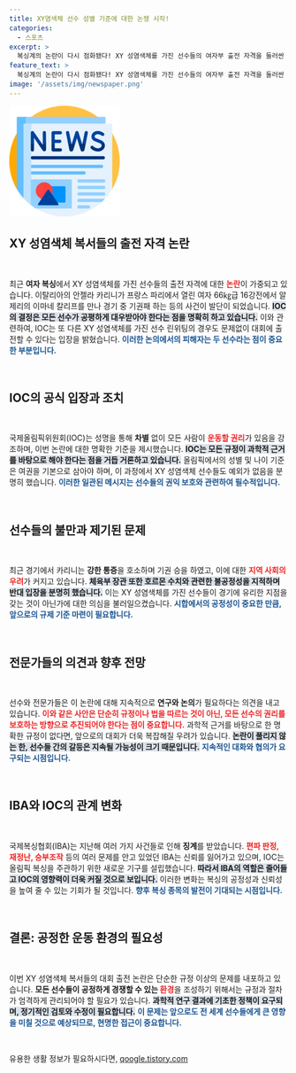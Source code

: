 ```yaml
---
title: XY염색체 선수 성별 기준에 대한 논쟁 시작!
categories:
  - 스포츠
excerpt: >
  복싱계의 논란이 다시 점화됐다! XY 성염색체를 가진 선수들의 여자부 출전 자격을 둘러싼 국제올림픽위원회(IO)의 강한 입장과 함께, 이탈리아 선수의 기권패로 인해 논란이 가열되고 있다. 이들의 권리와 정의는 과연 어떻게 지켜질까?
feature_text: >
  복싱계의 논란이 다시 점화됐다! XY 성염색체를 가진 선수들의 여자부 출전 자격을 둘러싼 국제올림픽위원회(IO)의 강한 입장과 함께, 이탈리아 선수의 기권패로 인해 논란이 가열되고 있다. 이들의 권리와 정의는 과연 어떻게 지켜질까?
image: '/assets/img/newspaper.png'
---
```


<p><img src="/assets/img/newspaper.png" alt="kimp 속보" /></p>

<h2 data-ke-size="size26">XY 성염색체 복서들의 출전 자격 논란</h2>

<p data-ke-size="size16">&nbsp;</p>

<p>최근 <b>여자 복싱</b>에서 XY 성염색체를 가진 선수들의 출전 자격에 대한 <b><span style="color: #ee2323;">논란</span></b>이 가중되고 있습니다. 이탈리아의 안젤라 카리니가 프랑스 파리에서 열린 여자 66㎏급 16강전에서 알제리의 이마네 칼리프를 만나 경기 중 기권패 하는 등의 사건이 발단이 되었습니다. <b><span style="background-color: #21538527;">IOC의 결정은 모든 선수가 공평하게 대우받아야 한다는 점을 명확히 하고 있습니다.</span></b> 이와 관련하여, IOC는 또 다른 XY 성염색체를 가진 선수 린위팅의 경우도 문제없이 대회에 출전할 수 있다는 입장을 밝혔습니다. <b><span style="color: #1a5490;">이러한 논의에서의 피해자는 두 선수라는 점이 중요한 부분입니다.</span></b></p>

<p data-ke-size="size16">&nbsp;</p>

<h2 data-ke-size="size26">IOC의 공식 입장과 조치</h2>

<p data-ke-size="size16">&nbsp;</p>

<p>국제올림픽위원회(IOC)는 성명을 통해 <b>차별</b> 없이 모든 사람이 <b><span style="color: #ee2323;">운동할 권리</span></b>가 있음을 강조하며, 이번 논란에 대한 명확한 기준을 제시했습니다. <b><span style="background-color: #21538527;">IOC는 모든 규정이 과학적 근거를 바탕으로 해야 한다는 점을 거듭 거론하고 있습니다.</span></b> 올림픽에서의 성별 및 나이 기준은 여권을 기본으로 삼아야 하며, 이 과정에서 XY 성염색체 선수들도 예외가 없음을 분명히 했습니다. <b><span style="color: #1a5490;">이러한 일관된 메시지는 선수들의 권익 보호와 관련하여 필수적입니다.</span></b></p>

<p data-ke-size="size16">&nbsp;</p>

<h2 data-ke-size="size26">선수들의 불만과 제기된 문제</h2>

<p data-ke-size="size16">&nbsp;</p>

<p>최근 경기에서 카리니는 <b>강한 통증</b>을 호소하며 기권 승을 하였고, 이에 대한 <b><span style="color: #ee2323;">지역 사회의 우려</span></b>가 커지고 있습니다. <b><span style="background-color: #21538527;">체육부 장관 또한 호르몬 수치와 관련한 불공정성을 지적하며 반대 입장을 분명히 했습니다.</span></b> 이는 XY 성염색체를 가진 선수들이 경기에 유리한 지점을 갖는 것이 아닌가에 대한 의심을 불러일으켰습니다. <b><span style="color: #1a5490;">시합에서의 공정성이 중요한 만큼, 앞으로의 규제 기준 마련이 필요합니다.</span></b></p>

<p data-ke-size="size16">&nbsp;</p>

<h2 data-ke-size="size26">전문가들의 의견과 향후 전망</h2>

<p data-ke-size="size16">&nbsp;</p>

<p>선수와 전문가들은 이 논란에 대해 지속적으로 <b>연구와 논의</b>가 필요하다는 의견을 내고 있습니다. <b><span style="color: #ee2323;">이와 같은 사안은 단순히 규정이나 법을 따르는 것이 아닌, 모든 선수의 <b>권리</b>를 보호하는 방향으로 추진되어야 한다는 점이 중요합니다.</span></b> 과학적 근거를 바탕으로 한 명확한 규정이 없다면, 앞으로의 대회가 더욱 복잡해질 우려가 있습니다. <b><span style="background-color: #21538527;">논란이 풀리지 않는 한, 선수들 간의 갈등은 지속될 가능성이 크기 때문입니다.</span></b> <b><span style="color: #1a5490;">지속적인 대화와 협의가 요구되는 시점입니다.</span></b></p>

<p data-ke-size="size16">&nbsp;</p>

<h2 data-ke-size="size26">IBA와 IOC의 관계 변화</h2>

<p data-ke-size="size16">&nbsp;</p>

<p>국제복싱협회(IBA)는 지난해 여러 가지 사건들로 인해 <b>징계</b>를 받았습니다. <b><span style="color: #ee2323;">편파 판정, 재정난, 승부조작</span></b> 등의 여러 문제를 안고 있었던 IBA는 신뢰를 잃어가고 있으며, IOC는 올림픽 복싱을 주관하기 위한 새로운 기구를 설립했습니다. <b><span style="background-color: #21538527;">따라서 IBA의 역할은 줄어들고 IOC의 영향력이 더욱 커질 것으로 보입니다.</span></b> 이러한 변화는 복싱의 공정성과 신뢰성을 높여 줄 수 있는 기회가 될 것입니다. <b><span style="color: #1a5490;">향후 복싱 종목의 발전이 기대되는 시점입니다.</span></b></p>

<p data-ke-size="size16">&nbsp;</p>

<h2 data-ke-size="size26">결론: 공정한 운동 환경의 필요성</h2>

<p data-ke-size="size16">&nbsp;</p>

<p>이번 XY 성염색체 복서들의 대회 출전 논란은 단순한 규정 이상의 문제를 내포하고 있습니다. <b>모든 선수들이 공정하게 경쟁할 수 있는 </b><b><span style="color: #ee2323;">환경</span></b>을 조성하기 위해서는 규정과 절차가 엄격하게 관리되어야 할 필요가 있습니다. <b><span style="background-color: #21538527;">과학적 연구 결과에 기초한 정책이 요구되며, 정기적인 검토와 수정이 필요합니다.</span></b> <b><span style="color: #1a5490;">이 문제는 앞으로도 전 세계 선수들에게 큰 영향을 미칠 것으로 예상되므로, 현명한 접근이 중요합니다.</span></b></p>

<p data-ke-size="size16">&nbsp;</p>
유용한 생활 정보가 필요하시다면, <a href="https://qoogle.tistory.com" rel="dofollow">qoogle.tistory.com</a>


